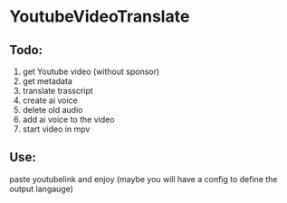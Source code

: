 # YoutubeVideoTranslate
## Todo:
1. get Youtube video (without sponsor)
2. get metadata
3. translate trasscript
4. create ai voice
5. delete old audio
6. add ai voice to the video
7. start video in mpv

## Use:
paste youtubelink and enjoy
(maybe you will have a config to define the output langauge)
